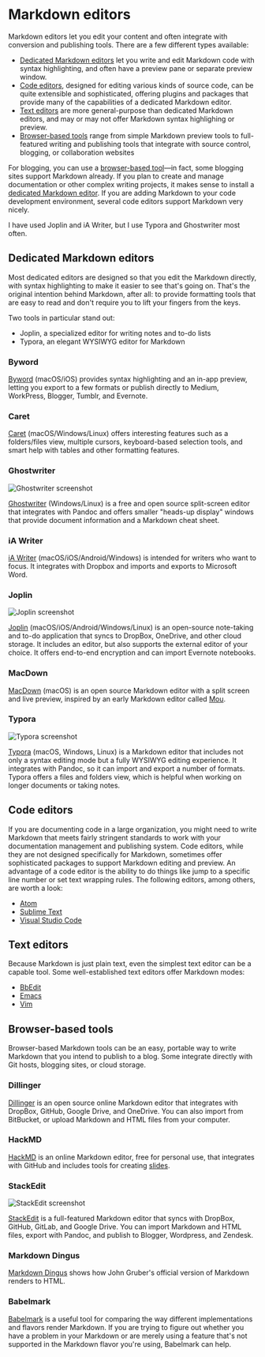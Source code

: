 # Markdown editors

Markdown editors let you edit your content and often integrate with conversion and publishing tools. There are a few different types available:

- [Dedicated Markdown editors](#dedicated-markdown-editors) let you write and
  edit Markdown code with syntax highlighting, and often have a preview pane or separate
  preview window.
- [Code editors](#code-editors), designed for editing various kinds of source code,
  can be quite extensible and sophisticated, offering 
  plugins and packages that provide many of the capabilities of a dedicated Markdown 
  editor.
- [Text editors](#text-editors) are more general-purpose than dedicated Markdown
  editors, and may or may not offer Markdown syntax highlighing or preview.
- [Browser-based tools](#browser-based-tools) range from simple Markdown preview tools
  to full-featured writing and publishing tools that integrate with source control,
  blogging, or collaboration websites

For blogging, you can use a [browser-based tool](#browser-based-tools)&mdash;in fact, some blogging sites support Markdown already. If you plan to create and manage documentation or other complex writing projects, it makes sense to install a [dedicated Markdown editor](#dedicated-markdown-editors). If you are adding Markdown to your code development environment, several code editors support Markdown very nicely. 

I have used Joplin and iA Writer, but I use Typora and Ghostwriter most often. 

## Dedicated Markdown editors

Most dedicated editors are designed so that you edit the Markdown directly, with syntax highlighting to make it easier to see that's going on. That's the original intention behind Markdown, after all: to provide formatting tools that are easy to read and don't require you to lift your fingers from the keys. 

Two tools in particular stand out:

- Joplin, a specialized editor for writing notes and to-do lists
- Typora, an elegant WYSIWYG editor for Markdown

### Byword

[Byword](https://bywordapp.com/) (macOS/iOS) provides syntax highlighting and an in-app preview, letting you export to a few formats or publish directly to Medium, WorkPress, Blogger, Tumblr, and Evernote.

### Caret

[Caret](https://caret.io/) (macOS/Windows/Linux) offers interesting features such as a folders/files view, multiple cursors, keyboard-based selection tools, and smart help with tables and other formatting features. 

### Ghostwriter

![Ghostwriter screenshot](../img/ghostwriter.png)

[Ghostwriter](https://wereturtle.github.io/ghostwriter/) (Windows/Linux) is a free and open source split-screen editor that integrates with Pandoc and offers smaller "heads-up display" windows that provide document information and a Markdown cheat sheet.
	
### iA Writer

[iA Writer](https://ia.net/writer) (macOS/iOS/Android/Windows) is intended for writers who want to focus. It integrates with Dropbox and imports and exports to Microsoft Word.

### Joplin

![Joplin screenshot](../img/tools-joplin.png)

[Joplin](https://joplinapp.org/) (macOS/iOS/Android/Windows/Linux) is an open-source note-taking and to-do application that syncs to DropBox, OneDrive, and other cloud storage. It includes an editor, but also supports the external editor of your choice. It offers end-to-end encryption and can import Evernote notebooks.

### MacDown

[MacDown](https://macdown.uranusjr.com/) (macOS) is an open source Markdown editor with a split screen and live preview, inspired by an early Markdown editor called [Mou](http://25.io/mou/).

### Typora

![Typora screenshot](../img/tools-typora.png)

[Typora](https://typora.io/) (macOS, Windows, Linux) is a Markdown editor that includes not only a syntax editing mode but a fully WYSIWYG editing experience. It integrates with Pandoc, so it can import and export a number of formats. Typora offers a files and folders view, which is helpful when working on longer documents or taking notes.

## Code editors

If you are documenting code in a large organization, you might need to write Markdown that meets fairly stringent standards to work with your documentation management and publishing system. Code editors, while they are not designed specifically for Markdown, sometimes offer sophisticated packages to support Markdown editing and preview. An advantage of a code editor is the ability to do things like jump to a specific line number or set text wrapping rules. The following editors, among others, are worth a look:

- [Atom](https://atom.io/)
- [Sublime Text](https://www.sublimetext.com/) 
- [Visual Studio Code](https://code.visualstudio.com/)

## Text editors

Because Markdown is just plain text, even the simplest text editor can be a capable tool. Some well-established text editors offer Markdown modes:

- [BbEdit](https://www.barebones.com/products/bbedit/bb)
- [Emacs](https://www.gnu.org/software/emacs/)
- [Vim](https://www.vim.org/)

## Browser-based tools

Browser-based Markdown tools can be an easy, portable way to write Markdown that you intend to publish to a blog. Some integrate directly with Git hosts, blogging sites, or cloud storage.

### Dillinger

[Dillinger](https://dillinger.io/) is an open source online Markdown editor that integrates with DropBox, GitHub, Google Drive, and OneDrive. You can also import from BitBucket, or upload Markdown and HTML files from your computer.

### HackMD

[HackMD](https://hackmd.io/) is an online Markdown editor, free for personal use, that integrates with GitHub and includes tools for creating [slides](https://hackmd.io/c/tutorials/%2Fs%2Fhow-to-create-slide-deck).

### StackEdit

![StackEdit screenshot](../img/stackedit.png)

[StackEdit](https://stackedit.io/) is a full-featured Markdown editor that syncs with DropBox, GitHub, GitLab, and Google Drive. You can import Markdown and HTML files, export with Pandoc, and publish to Blogger, Wordpress, and Zendesk.

### Markdown Dingus
 
[Markdown Dingus](https://daringfireball.net/projects/markdown/dingus) shows how John Gruber's official version of Markdown renders to HTML.

### Babelmark

[Babelmark](https://babelmark.github.io/) is a useful tool for comparing the way different implementations and flavors render Markdown. If you are trying to figure out whether you have a problem in your Markdown or are merely using a feature that's not supported in the Markdown flavor you're using, Babelmark can help.

